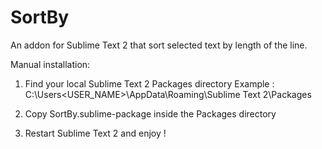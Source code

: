 SortBy
======

An addon for Sublime Text 2 that sort selected text by length of the line.

Manual installation:

1) Find your local Sublime Text 2 Packages directory
  Example : C:\Users\<USER_NAME>\AppData\Roaming\Sublime Text 2\Packages
  
2) Copy SortBy.sublime-package inside the Packages directory

3) Restart Sublime Text 2 and enjoy !
